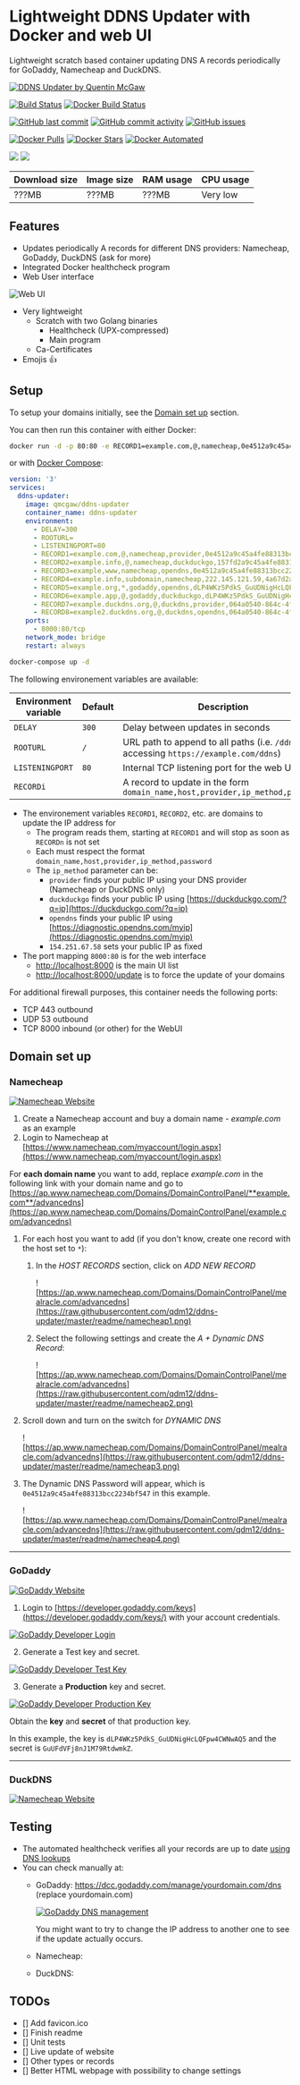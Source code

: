 # Lightweight DDNS Updater with Docker and web UI

Lightweight scratch based container updating DNS A records periodically for GoDaddy, Namecheap and DuckDNS.

[![DDNS Updater by Quentin McGaw](https://github.com/qdm12/ddns-updater/raw/master/readme/title.png)](https://hub.docker/qmcgaw/ddns-updater)

[![Build Status](https://travis-ci.org/qdm12/ddns-updater.svg?branch=master)](https://travis-ci.org/qdm12/ddns-updater)
[![Docker Build Status](https://img.shields.io/docker/build/qmcgaw/ddns-updater.svg)](https://hub.docker.com/r/qmcgaw/ddns-updater)

[![GitHub last commit](https://img.shields.io/github/last-commit/qdm12/ddns-updater.svg)](https://github.com/qdm12/ddns-updater/issues)
[![GitHub commit activity](https://img.shields.io/github/commit-activity/y/qdm12/ddns-updater.svg)](https://github.com/qdm12/ddns-updater/issues)
[![GitHub issues](https://img.shields.io/github/issues/qdm12/ddns-updater.svg)](https://github.com/qdm12/ddns-updater/issues)

[![Docker Pulls](https://img.shields.io/docker/pulls/qmcgaw/ddns-updater.svg)](https://hub.docker.com/r/qmcgaw/ddns-updater)
[![Docker Stars](https://img.shields.io/docker/stars/qmcgaw/ddns-updater.svg)](https://hub.docker.com/r/qmcgaw/ddns-updater)
[![Docker Automated](https://img.shields.io/docker/automated/qmcgaw/ddns-updater.svg)](https://hub.docker.com/r/qmcgaw/ddns-updater)

[![](https://images.microbadger.com/badges/image/qmcgaw/ddns-updater.svg)](https://microbadger.com/images/qmcgaw/ddns-updater)
[![](https://images.microbadger.com/badges/version/qmcgaw/ddns-updater.svg)](https://microbadger.com/images/qmcgaw/ddns-updater)

| Download size | Image size | RAM usage | CPU usage |
| --- | --- | --- | --- |
| ???MB | ???MB | ???MB | Very low |

## Features

- Updates periodically A records for different DNS providers: Namecheap, GoDaddy, DuckDNS (ask for more)
- Integrated Docker healthcheck program
- Web User interface

![Web UI](https://raw.githubusercontent.com/qdm12/ddns-updater/master/readme/webui.png)

- Very lightweight
    - Scratch with two Golang binaries
        - Healthcheck (UPX-compressed)
        - Main program
    - Ca-Certificates
- Emojis :+1:

## Setup

To setup your domains initially, see the [Domain set up](#domain-set-up) section.

You can then run this container with either Docker:

```bash
docker run -d -p 80:80 -e RECORD1=example.com,@,namecheap,0e4512a9c45a4fe88313bcc2234bf547 qmcgaw/ddns-updater
```

or with [Docker Compose](https://raw.githubusercontent.com/qdm12/ddns-updater/master/docker-compose.yml):

```yml
version: '3'
services:
  ddns-updater:
    image: qmcgaw/ddns-updater
    container_name: ddns-updater
    environment:
      - DELAY=300
      - ROOTURL=
      - LISTENINGPORT=80
      - RECORD1=example.com,@,namecheap,provider,0e4512a9c45a4fe88313bcc2234bf547
      - RECORD2=example.info,@,namecheap,duckduckgo,157fd2a9c45a4fe88313bcc2234bfd58
      - RECORD3=example,www,namecheap,opendns,0e4512a9c45a4fe88313bcc2234bf547      
      - RECORD4=example.info,subdomain,namecheap,222.145.121.59,4a67d2a9c45a4fe88313bcc2234bfd62
      - RECORD5=example.org,*,godaddy,opendns,dLP4WKz5PdkS_GuUDNigHcLQFpw4CWNwAQ5:GuUFdVFj8nJ1M79RtdwmkZ
      - RECORD6=example.app,@,godaddy,duckduckgo,dLP4WKz5PdkS_GuUDNigHcLQFpw4CWNwAQ5:GuUFdVFj8nJ1M79RtdwmkZ
      - RECORD7=example.duckdns.org,@,duckdns,provider,064a0540-864c-4f0f-8bf5-23857452b0c1
      - RECORD8=example2.duckdns.org,@,duckdns,opendns,064a0540-864c-4f0f-8bf5-23857452b0c1
    ports:
      - 8000:80/tcp
    network_mode: bridge
    restart: always
```

```bash
docker-compose up -d
```

The following environement variables are available:

| Environment variable | Default | Description |
| --- | --- | --- |
| `DELAY` | `300` | Delay between updates in seconds |
| `ROOTURL` | `/` | URL path to append to all paths (i.e. `/ddns` for accessing `https://example.com/ddns`) |
| `LISTENINGPORT` | `80` | Internal TCP listening port for the web UI |
| `RECORDi` | | A record to update in the form `domain_name,host,provider,ip_method,password` |

- The environement variables `RECORD1`, `RECORD2`, etc. are domains to update the IP address for
    - The program reads them, starting at `RECORD1` and will stop as soon as `RECORDn` is not set
    - Each must respect the format `domain_name,host,provider,ip_method,password`
    - The `ip_method` parameter can be:
        - `provider` finds your public IP using your DNS provider (Namecheap or DuckDNS only)
        - `duckduckgo` finds your public IP using [https://duckduckgo.com/?q=ip](https://duckduckgo.com/?q=ip)
        - `opendns` finds your public IP using [https://diagnostic.opendns.com/myip](https://diagnostic.opendns.com/myip)
        - `154.251.67.58` sets your public IP as fixed
- The port mapping `8000:80` is for the web interface
    - [http://localhost:8000](http://localhost:8000) is the main UI list
    - [http://localhost:8000/update](http://localhost:8000/update) is to force the update of your domains

For additional firewall purposes, this container needs the following ports:
- TCP 443 outbound
- UDP 53 outbound
- TCP 8000 inbound (or other) for the WebUI

## Domain set up

### Namecheap

[![Namecheap Website](https://github.com/qdm12/ddns-updater/raw/master/readme/namecheap.png)](https://www.namecheap.com)

1. Create a Namecheap account and buy a domain name - *example.com* as an example
1. Login to Namecheap at [https://www.namecheap.com/myaccount/login.aspx](https://www.namecheap.com/myaccount/login.aspx)

For **each domain name** you want to add, replace *example.com* in the following link with your domain name and go to [https://ap.www.namecheap.com/Domains/DomainControlPanel/**example.com**/advancedns](https://ap.www.namecheap.com/Domains/DomainControlPanel/example.com/advancedns)

1. For each host you want to add (if you don't know, create one record with the host set to `*`):
    1. In the *HOST RECORDS* section, click on *ADD NEW RECORD*

        ![https://ap.www.namecheap.com/Domains/DomainControlPanel/mealracle.com/advancedns](https://raw.githubusercontent.com/qdm12/ddns-updater/master/readme/namecheap1.png)

    1. Select the following settings and create the *A + Dynamic DNS Record*:

        ![https://ap.www.namecheap.com/Domains/DomainControlPanel/mealracle.com/advancedns](https://raw.githubusercontent.com/qdm12/ddns-updater/master/readme/namecheap2.png)

1. Scroll down and turn on the switch for *DYNAMIC DNS*

    ![https://ap.www.namecheap.com/Domains/DomainControlPanel/mealracle.com/advancedns](https://raw.githubusercontent.com/qdm12/ddns-updater/master/readme/namecheap3.png)

1. The Dynamic DNS Password will appear, which is `0e4512a9c45a4fe88313bcc2234bf547` in this example.

    ![https://ap.www.namecheap.com/Domains/DomainControlPanel/mealracle.com/advancedns](https://raw.githubusercontent.com/qdm12/ddns-updater/master/readme/namecheap4.png)

***

### GoDaddy

[![GoDaddy Website](https://github.com/qdm12/ddns-updater/raw/master/readme/godaddy.png)](https://godaddy.com)

1. Login to [https://developer.godaddy.com/keys](https://developer.godaddy.com/keys/) with your account credentials.

[![GoDaddy Developer Login](https://github.com/qdm12/ddns-updater/raw/master/readme/godaddy1.gif)](https://developer.godaddy.com/keys)

2. Generate a Test key and secret.

[![GoDaddy Developer Test Key](https://github.com/qdm12/ddns-updater/raw/master/readme/godaddy2.gif)](https://developer.godaddy.com/keys)

3. Generate a **Production** key and secret.

[![GoDaddy Developer Production Key](https://github.com/qdm12/ddns-updater/raw/master/readme/godaddy3.gif)](https://developer.godaddy.com/keys)

Obtain the **key** and **secret** of that production key.

In this example, the key is `dLP4WKz5PdkS_GuUDNigHcLQFpw4CWNwAQ5` and the secret is `GuUFdVFj8nJ1M79RtdwmkZ`.

***

### DuckDNS

[![Namecheap Website](https://github.com/qdm12/ddns-updater/raw/master/readme/duckdns.png)](https://duckdns.org)

## Testing

- The automated healthcheck verifies all your records are up to date [using DNS lookups](https://github.com/qdm12/ddns-updater/blob/master/healthcheck/main.go)
- You can check manually at:
  - GoDaddy: https://dcc.godaddy.com/manage/yourdomain.com/dns (replace yourdomain.com)

    [![GoDaddy DNS management](https://github.com/qdm12/ddns-updater/raw/master/readme/godaddydnsmanagement.png)](https://dcc.godaddy.com/manage/)

    You might want to try to change the IP address to another one to see if the update actually occurs.
  - Namecheap:
  - DuckDNS:

## TODOs

- [] Add favicon.ico
- [] Finish readme
- [] Unit tests
- [] Live update of website
- [] Other types or records
- [] Better HTML webpage with possibility to change settings